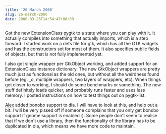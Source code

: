 ```yaml
---
title: '26 March 2000'
slug: 26-march-2000
date: 2000-03-26T14:54:47+08:00
---
```


Got the new ExtensionClass pygtk to a state where you can
play with it. It actually compiles into something that
actually imports, which is a step forward. I started work
on a defs file for gtk, which has all the GTK widgets and
has the constructors set for most of them. It also
specifies public fields of objects, but that is not fully
implemented yet.

I also got single wrapper per GtkObject working, and
added support for an ExtensionClass instance dictionary.
The new GtkObject wrappers are pretty much just as
functional as the old ones, but without all the weirdness
found before (eg. \_o, multiple wrappers, two layers of
wrappers, etc). When things get closer to working, I should
do some benchmarks or something. The new stuff definitely
loads quicker, and probably runs faster and uses less
memory. I posted instructions on how to test things out on
pygtk-list.

[Alex](http://www.advogato.org/person/alex/) added bonobo support to
dia. I will have to look at this, and help out a bit. I
will be very pissed off if someone complains that you only
get bonobo support if gnome support is enabled :). Some
people don\'t seem to realise that if we don\'t use a library,
then the functionality of the library has to be duplicated
in dia, which means we have more code to maintain.
